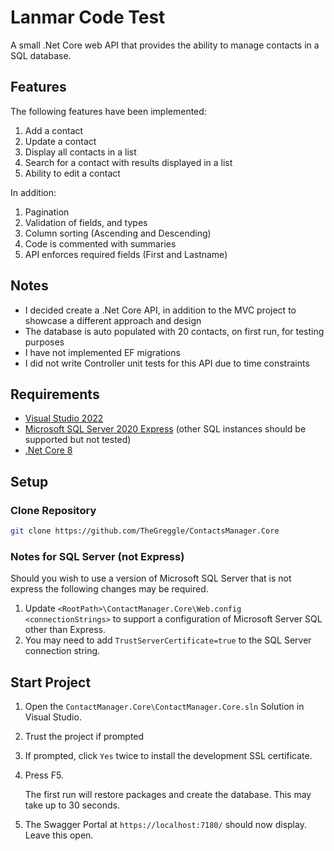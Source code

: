 # Lanmar Code Test

A small .Net Core web API that provides the ability to manage contacts in a SQL database.

## Features

The following features have been implemented:

1. Add a contact
2. Update a contact
3. Display all contacts in a list
4. Search for a contact with results displayed in a list
5. Ability to edit a contact

In addition:

1. Pagination
2. Validation of fields, and types
3. Column sorting (Ascending and Descending)
4. Code is commented with summaries
5. API enforces required fields (First and Lastname)

## Notes

- I decided create a .Net Core API, in addition to the MVC project to showcase a different approach and design
- The database is auto populated with 20 contacts, on first run, for testing purposes
- I have not implemented EF migrations
- I did not write Controller unit tests for this API due to time constraints

## Requirements

- [Visual Studio 2022](https://visualstudio.microsoft.com/vs/)
- [Microsoft SQL Server 2020 Express](https://go.microsoft.com/fwlink/p/?linkid=2216019&clcid=0xc09&culture=en-au&country=au) (other SQL instances should be supported but not tested)
- [.Net Core 8](https://dotnet.microsoft.com/en-us/download/dotnet/thank-you/runtime-8.0.17-windows-x64-installer)

## Setup

### Clone Repository

```bash
git clone https://github.com/TheGreggle/ContactsManager.Core
```

### Notes for SQL Server (not Express)

Should you wish to use a version of Microsoft SQL Server that is not express the following changes may be required.

1. Update `<RootPath>\ContactManager.Core\Web.config` `<connectionStrings>` to support a configuration of Microsoft Server SQL other than Express.
2. You may need to add `TrustServerCertificate=true` to the SQL Server connection string.

## Start Project

1. Open the `ContactManager.Core\ContactManager.Core.sln` Solution in Visual Studio.
2. Trust the project if prompted
3. If prompted, click `Yes` twice to install the development SSL certificate.
4. Press F5.

   The first run will restore packages and create the database. This may take up to 30 seconds.

5. The Swagger Portal at `https://localhost:7180/` should now display. Leave this open.
